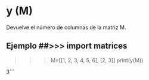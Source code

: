 # y (M) #

Devuelve el número de columnas de la matriz M.

## Ejemplo ##>>> import matrices
>>> M=[[1, 2, 3, 4, 5, 6], [2, 3]]
>>> print(y(M))

3```
